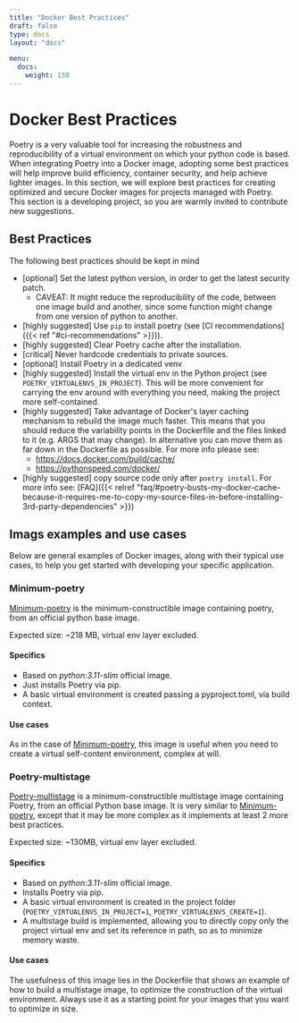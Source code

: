 ```yaml
---
title: "Docker Best Practices"
draft: false
type: docs
layout: "docs"

menu:
  docs:
    weight: 130
---
```


# Docker Best Practices

Poetry is a very valuable tool for increasing the robustness and reproducibility of a virtual environment on which your python code is based. When integrating Poetry into a Docker image, adopting some best practices will help improve build efficiency, container security, and help achieve lighter images. In this section, we will explore best practices for creating optimized and secure Docker images for projects managed with Poetry.
This section is a developing project, so you are warmly invited to contribute new suggestions.

## Best Practices

The following best practices should be kept in mind

- [optional] Set the latest python version, in order to get the latest security patch.
  - CAVEAT: It might reduce the reproducibility of the code, between one image build and another, since some function might change from one version of python to another.
- [highly suggested] Use `pip` to install poetry (see [CI recommendations]({{< ref "#ci-recommendations" >}})).
- [highly suggested] Clear Poetry cache after the installation.
- [critical] Never hardcode credentials to private sources.
- [optional] Install Poetry in a dedicated venv
- [highly suggested] Install the virtual env in the Python project (see `POETRY_VIRTUALENVS_IN_PROJECT`). This will be more convenient for carrying the env around with everything you need, making the project more self-contained.
- [highly suggested] Take advantage of Docker's layer caching mechanism to rebuild the image much faster. This means that you should reduce the variability points in the Dockerfile and the files linked to it (e.g. ARGS that may change). In alternative you can move them as far down in the Dockerfile as possible. For more info please see:
  - https://docs.docker.com/build/cache/
  - https://pythonspeed.com/docker/
- [highly suggested] copy source code only after `poetry install`. For more info see: [FAQ]({{< relref "faq/#poetry-busts-my-docker-cache-because-it-requires-me-to-copy-my-source-files-in-before-installing-3rd-party-dependencies" >}})

## Imags examples and use cases

Below are general examples of Docker images, along with their typical use cases, to help you get started with developing your specific application.

### Minimum-poetry

[Minimum-poetry](https://github.com/gianfa/poetry/tree/docs/docker-best-practices/docker-examples/minimum-poetry/README.md) is the minimum-constructible image containing poetry, from an official python base image.

Expected size: ~218 MB, virtual env layer excluded.

#### Specifics

- Based on *python:3.11-slim* official image.
- Just installs Poetry via pip.
- A basic virtual environment is created passing a pyproject.toml, via build context.

#### Use cases

As in the case of [Minimum-poetry](https://github.com/gianfa/poetry/tree/docs/docker-best-practices/docker-examples/minimum-poetry/README.md), this image is useful when you need to create a virtual self-content  environment, complex at will.

### Poetry-multistage

[Poetry-multistage](https://github.com/gianfa/poetry/tree/docs/docker-best-practices/docker-examples/poetry-multistage/README.md) is a minimum-constructible multistage image containing Poetry, from an official Python base image. It is very similar to [Minimum-poetry](#minimum-poetry), except that it may be more complex as it implements at least 2 more best practices.

Expected size: ~130MB, virtual env layer excluded.

#### Specifics

- Based on *python:3.11-slim* official image.
- Installs Poetry via pip.
- A basic virtual environment is created in the project folder (`POETRY_VIRTUALENVS_IN_PROJECT=1`, `POETRY_VIRTUALENVS_CREATE=1`).
- A multistage build is implemented, allowing you to directly copy only the project virtual env and set its reference in path, so as to minimize memory waste.

#### Use cases

The usefulness of this image lies in the Dockerfile that shows an example of how to build a multistage image, to optimize the construction of the virtual environment. Always use it as a starting point for your images that you want to optimize in size.
